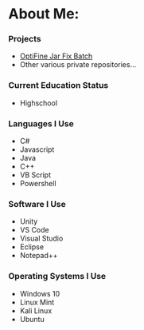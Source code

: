 # About Me:

### Projects
  - [OptiFine Jar Fix Batch](https://github.com/symmetric404/OptiFine-Jar-Fix-Batch)
  - Other various private repositories...

### Current Education Status
  - Highschool

### Languages I Use

  - C#
  - Javascript
  - Java
  - C++
  - VB Script
  - Powershell

### Software I Use

  - Unity
  - VS Code
  - Visual Studio
  - Eclipse
  - Notepad++

### Operating Systems I Use

  - Windows 10
  - Linux Mint
  - Kali Linux
  - Ubuntu
